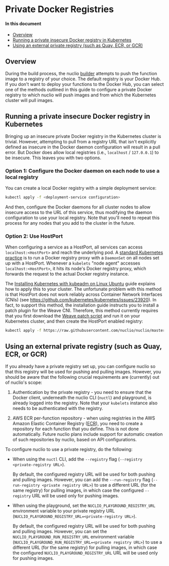 # Private Docker Registries

#### In this document

- [Overview](#overview)
- [Running a private insecure Docker registry in Kubernetes](#running-a-private-insecure-docker-registry-in-kubernetes)
- [Using an external private registry (such as Quay, ECR, or GCR)](#using-an-external-private-registry-such-as-quay-ecr-or-gcr)

## Overview

During the build process, the nuclio [builder](/README.md/#builder) attempts to push the function image to a registry of your choice. The default registry is your Docker Hub. If you don't want to deploy your functions to the Docker Hub, you can select one of the methods outlined in this guide to configure a private Docker registry to which nuclio will push images and from which the Kubernetes cluster will pull images.

## Running a private insecure Docker registry in Kubernetes

Bringing up an insecure private Docker registry in the Kubernetes cluster is trivial. However, attempting to pull from a registry URL that isn't explicitly defined as insecure in the Docker daemon configuration will result in a pull error. But Docker does allow local registries (i.e., `localhost` / `127.0.0.1`) to be insecure. This leaves you with two options.

### Option 1: Configure the Docker daemon on each node to use a local registry

You can create a local Docker registry with a simple deployment service:

```sh
kubectl apply -f <deployment-service configuration>
```

And then, configure the Docker daemons for all cluster nodes to allow insecure access to the URL of this service, thus modifying the daemon configuration to use your local registry. Note that you'll need to repeat this process for any nodes that you add to the cluster in the future.

### Option 2: Use HostPort

When configuring a service as a HostPort, all services can access `localhost:<HostPort>` and reach the underlying pod. A [standard Kubernetes practice](https://github.com/kubernetes/kubernetes/tree/master/cluster/addons/registry) is to run a Docker registry proxy with a `DaemonSet` on all nodes set up with a HostPort. Whenever a `kubelets` "node agent" accesses `localhost:<HostPort>`, it hits its node's Docker registry proxy, which forwards the request to the actual Docker registry instance. 

The [Installing Kubernetes with kubeadm on Linux Ubuntu](/docs/setup/k8s/install/linux.md) guide explains how to apply this to your cluster. The unfortunate problem with this method is that HostPort does not work reliably across Container Network Interfaces (CNIs) (see https://github.com/kubernetes/kubernetes/issues/23920). In fact, to support this method, the installation guide instructs you to install a patch plugin for the Weave CNI. Therefore, this method currently requires that you first download the [Weave patch script](https://github.com/nuclio/nuclio/blob/master/hack/k8s/scripts/install_cni_plugins) and run it on your Kubernetes cluster, and then create the HostPort enabled registry:

```sh
kubectl apply -f https://raw.githubusercontent.com/nuclio/nuclio/master/hack/k8s/resources/registry.yaml
```

## Using an external private registry (such as Quay, ECR, or GCR)

If you already have a private registry set up, you can configure nuclio so that this registry will be used for pushing and pulling images. However, you should be aware that the following crucial requirements are (currently) out of nuclio's scope:

1.  Authentication by the private registry - you need to ensure that the Docker client, underneath the nuclio CLI (`nuctl`) and playground, is already logged into the registry. Note that your `kubelets` instance also needs to be authenticated with the registry.

2.  AWS ECR per-function repository - when using registries in the AWS Amazon Elastic Container Registry ([ECR](https://aws.amazon.com/ecr/)), you need to create a repository for each function that you define. This is not done automatically. Future nuclio plans include support for automatic creation of such repositories by nuclio, based on API configurations.

To configure nuclio to use a private registry, do the following:

- When using the `nuctl` CLI, add the `--registry` flag (`--registry <private-registry URL>`).

    By default, the configured registry URL will be used for both pushing and pulling images. However, you can add the `--run-registry` flag (`--run-registry <private registry URL>`) to use a different URL (for the same registry) for pulling images, in which case the configured `--registry` URL will be used only for pushing images.

- When using the playground, set the `NUCLIO_PLAYGROUND_REGISTRY_URL` environment variable to your private registry URL (`NUCLIO_PLAYGROUND_REGISTRY_URL=<private-registry URL>`).

    By default, the configured registry URL will be used for both pushing and pulling images. However, you can set the `NUCLIO_PLAYGROUND_RUN_REGISTRY_URL` environment variable (`NUCLIO_PLAYGROUND_RUN_REGISTRY_URL=<private registry URL>`) to use a different URL (for the same registry) for pulling images, in which case the configured `NUCLIO_PLAYGROUND_REGISTRY_URL` URL will be used only for pushing images.


